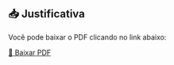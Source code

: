 
## 📥 Justificativa

Você pode baixar o PDF clicando no link abaixo:

[📄 Baixar PDF](./document/ProjectJustification.pdf)
